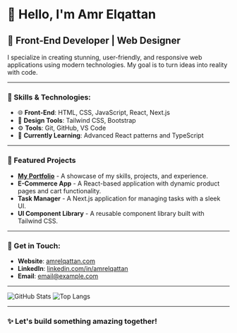 # 👋 Hello, I'm Amr Elqattan

## 🌟 Front-End Developer | Web Designer
I specialize in creating stunning, user-friendly, and responsive web applications using modern technologies. My goal is to turn ideas into reality with code.

---

### 🚀 Skills & Technologies:
- 🌐 **Front-End**: HTML, CSS, JavaScript, React, Next.js
- 🎨 **Design Tools**: Tailwind CSS, Bootstrap
- ⚙️ **Tools**: Git, GitHub, VS Code
- 🌱 **Currently Learning**: Advanced React patterns and TypeScript

---

### 🔂 Featured Projects
- **[My Portfolio](https://www.amrelqattan.com)** - A showcase of my skills, projects, and experience.
- **E-Commerce App** - A React-based application with dynamic product pages and cart functionality.
- **Task Manager** - A Next.js application for managing tasks with a sleek UI.
- **UI Component Library** - A reusable component library built with Tailwind CSS.

---

### 💼 Get in Touch:
- **Website**: [amrelqattan.com](https://www.amrelqattan.com)
- **LinkedIn**: [linkedin.com/in/amrelqattan](#)
- **Email**: [email@example.com](#)

---

![GitHub Stats](https://github-readme-stats.vercel.app/api?username=amrelqattan&show_icons=true&theme=radical)
![Top Langs](https://github-readme-stats.vercel.app/api/top-langs/?username=amrelqattan&layout=compact&theme=radical)

---

### ✨ Let's build something amazing together!
